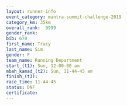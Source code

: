 ```yaml
---
layout: runner-info 
event_category: mantra-summit-challenge-2019 
category_km: 35km 
overall_rank:  9999
gender_rank: 
bib: 670
first_name: Tracy
last_name: Sim
gender: F
team_name: Running Department
start_(t1): Sun, 12-00-00 am
mbah_kamad_(t2): Sun, 11-44-45 am
finish_(t3): 
race_time: 11-44-45
status: DNF
certificate: 
---
```

